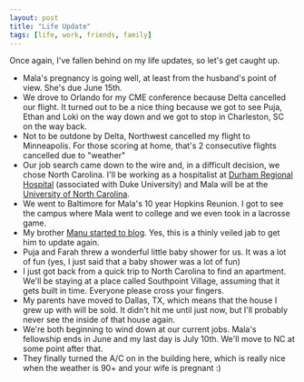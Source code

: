 ```yaml
---
layout: post
title: "Life Update"
tags: [life, work, friends, family]
---
```


Once again, I've fallen behind on my life updates, so let's get caught up.

- Mala's pregnancy is going well, at least from the husband's point of view. She's due June 15th.
- We drove to Orlando for my CME conference because Delta cancelled our flight. It turned out to be a nice thing because we got to see Puja, Ethan and Loki on the way down and we got to stop in Charleston, SC on the way back. 
- Not to be outdone by Delta, Northwest cancelled my flight to Minneapolis. For those scoring at home, that's 2 consecutive flights cancelled due to "weather"
- Our job search came down to the wire and, in a difficult decision, we chose North Carolina. I'll be working as a hospitalist at [Durham Regional Hospital](http://www.durhamregional.org/) (associated with Duke University) and Mala will be at the [University of North Carolina](http://pediatrics.med.unc.edu/div/endocrin/default.htm).
- We went to Baltimore for Mala's 10 year Hopkins Reunion. I got to see the campus where Mala went to college and we even took in a lacrosse game.
- My brother [Manu started to blog](http://www2.kurup.net/). Yes, this is a thinly veiled jab to get him to update again.
- Puja and Farah threw a wonderful little baby shower for us. It was a lot of fun (yes, I just said that a baby shower was a lot of fun)
- I just got back from a quick trip to North Carolina to find an apartment. We'll be staying at a place called Southpoint Village, assuming that it gets built in time. Everyone please cross your fingers.
- My parents have moved to Dallas, TX, which means that the house I grew up with will be sold. It didn't hit me until just now, but I'll probably never see the inside of that house again.
- We're both beginning to wind down at our current jobs. Mala's fellowship ends in June and my last day is July 10th. We'll move to NC at some point after that.
- They finally turned the A/C on in the building here, which is really nice when the weather is 90+ and your wife is pregnant :)
